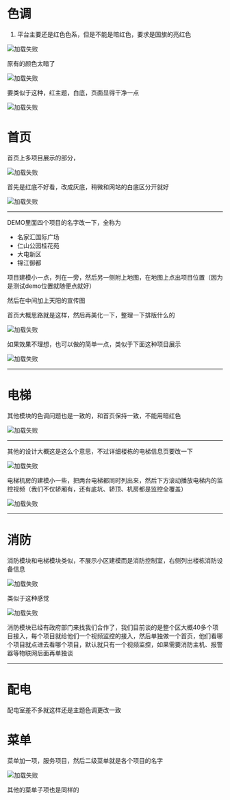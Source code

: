 
# 色调
1. 平台主要还是红色色系，但是不能是暗红色，要求是国旗的亮红色

![加载失败](https://raw.githubusercontent.com/masterol595/---/refs/heads/main/9.png)

原有的颜色太暗了

![加载失败](https://raw.githubusercontent.com/masterol595/---/refs/heads/main/10.png)

要类似于这种，红主题，白底，页面显得干净一点

![加载失败](https://raw.githubusercontent.com/masterol595/---/refs/heads/main/2.png)

# 首页

首页上多项目展示的部分，

![加载失败](https://github.com/masterol595/---/blob/main/3.png?raw=true)

首先是红底不好看，改成灰底，稍微和网站的白底区分开就好

![加载失败](https://github.com/masterol595/---/blob/main/4.png?raw=true)

---



DEMO里面四个项目的名字改一下，全称为
+ 名家汇国际广场
+ 仁山公园桂花苑
+ 大电新区
+ 锦江御都

项目建模小一点，列在一旁，然后另一侧附上地图，在地图上点出项目位置（因为是测试demo位置就随便点就好）

然后在中间加上天阳的宣传图

首页大概思路就是这样，然后再美化一下，整理一下排版什么的

![加载失败](https://github.com/masterol595/---/blob/main/7.png?raw=true)

如果效果不理想，也可以做的简单一点，类似于下面这种项目展示

![加载失败](https://github.com/masterol595/---/blob/main/5.png?raw=true)

---


# 电梯

其他模块的色调问题也是一致的，和首页保持一致，不能用暗红色

![加载失败](https://github.com/masterol595/---/blob/main/8.png?raw=true)

---

其他的设计大概这是这么个意思，不过详细楼栋的电梯信息页要改一下

![加载失败](https://github.com/masterol595/---/blob/main/11.png?raw=true)

电梯机房的建模小一些，把两台电梯都同时列出来，然后下方滚动播放电梯内的监控视频（我们不仅轿厢有，还有底坑、轿顶、机房都是监控全覆盖）

![加载失败](https://github.com/masterol595/---/blob/main/12.png?raw=true)

---

# 消防

消防模块和电梯模块类似，不展示小区建模而是消防控制室，右侧列出楼栋消防设备信息

![加载失败](https://github.com/masterol595/---/blob/main/13.png?raw=true)

类似于这种感觉

![加载失败](https://github.com/masterol595/---/blob/main/14.png?raw=true)

消防模块已经有政府部门来找我们合作了，我们目前谈的是整个区大概40多个项目接入，每个项目就给他们一个视频监控的接入，然后单独做一个首页，他们看哪个项目就点进去看哪个项目，默认就只有一个视频监控，如果需要消防主机、报警器等物联网后面再单独谈

---


# 配电

配电室差不多就这样还是主题色调更改一致

# 菜单

菜单加一项，服务项目，然后二级菜单就是各个项目的名字

![加载失败](https://github.com/masterol595/---/blob/main/15.png?raw=true)

其他的菜单子项也是同样的